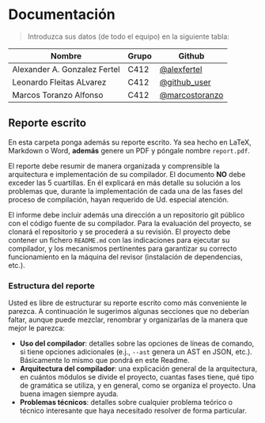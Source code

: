 # Documentación

> Introduzca sus datos (de todo el equipo) en la siguiente tabla:

**Nombre** | **Grupo** | **Github**
--|--|--
Alexander A. Gonzalez Fertel | C412 | [@alexfertel](https://github.com/alexfertel)
Leonardo Fleitas ALvarez | C412 | [@github_user](https://github.com/<user>)
Marcos Toranzo Alfonso | C412 | [@marcostoranzo](https://github.com/marcostoranzo)

## Reporte escrito

En esta carpeta ponga además su reporte escrito. Ya sea hecho en LaTeX, Markdown o Word, **además** genere un PDF y póngale nombre `report.pdf`.

El reporte debe resumir de manera organizada y comprensible la arquitectura e implementación de su compilador.
El documento **NO** debe exceder las 5 cuartillas.
En él explicará en más detalle su solución a los problemas que, durante la implementación de cada una de las fases del proceso de compilación, hayan requerido de Ud. especial atención.

El informe debe incluir además una dirección a un repositorio git público con el código fuente de su compilador. Para la evaluación del proyecto, se clonará el repositorio y se procederá a su revisión. El proyecto debe contener un fichero `README.md` con las indicaciones para ejecutar su compilador, y los mecanismos pertinentes para garantizar su correcto funcionamiento en la máquina del revisor (instalación de dependencias, etc.).

### Estructura del reporte

Usted es libre de estructurar su reporte escrito como más conveniente le parezca. A continuación le sugerimos algunas secciones que no deberían faltar, aunque puede mezclar, renombrar y organizarlas de la manera que mejor le parezca:

- **Uso del compilador**: detalles sobre las opciones de líneas de comando, si tiene opciones adicionales (e.j., `--ast` genera un AST en JSON, etc.). Básicamente lo mismo que pondrá en este Readme.
- **Arquitectura del compilador**: una explicación general de la arquitectura, en cuántos módulos se divide el proyecto, cuantas fases tiene, qué tipo de gramática se utiliza, y en general, como se organiza el proyecto. Una buena imagen siempre ayuda.
- **Problemas técnicos**: detalles sobre cualquier problema teórico o técnico interesante que haya necesitado resolver de forma particular.
